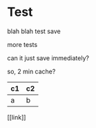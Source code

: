 <!-- TITLE: Home -->
<!-- SUBTITLE: A quick summary of Home -->

# Test

blah blah test save

more tests

can it just save immediately?

so, 2 min cache?

| c1 | c2 |
|---| ---|
|a| b|

[[link]]